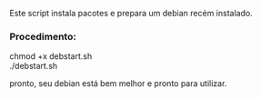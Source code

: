 Este script instala pacotes e prepara um debian recém instalado.  

### Procedimento:
chmod +x debstart.sh  
./debstart.sh  

pronto, seu debian está bem melhor e pronto para utilizar.  
